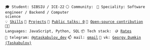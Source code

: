 <code>🎓 Student: SIBSIU / ICE-22</code>
<code>⚪ Community: </code>
<code>👷 Speciality: Software engineer / Backend / Computer science</code><br>
<code>💡 [Skills](SKILLS.md)</code>
<code>🧻 [Projects](PROJECTS.md)</code>
<code>📢 [Public talks: 0](TALKS.md)</code>
<code>👀 [Open-source contribution](CONTRIBUTION.md)</code><br>
<code>🧑‍💻 Languages: JavaScript, Python, SQL</code>
<code>📦 Tech stack: </code>
<code>🪙 [Rates](RATES.md)</code><br>
<code>💬 telegram: [@gtaskabulov_dev](https://telegram.me/gtaskabulov_dev)</code>
<code>📫 mail: [gmail](mailto:taskabulov.dev@gmail.com)</code>
<code>🔵 vk: [Georgy Dumkin (Taskabulov)](https://vk.com/mariama4n)</code>

